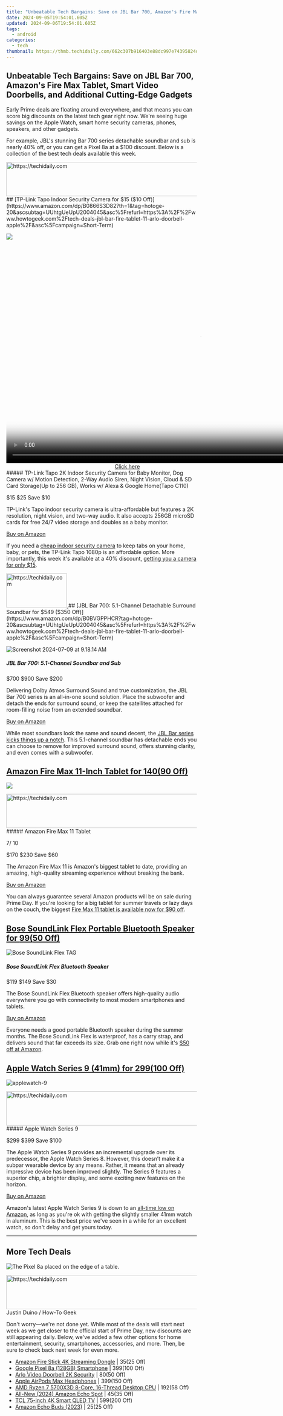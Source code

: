 ```yaml
---
title: "Unbeatable Tech Bargains: Save on JBL Bar 700, Amazon's Fire Max Tablet, Smart Video Doorbells, and Additional Cutting-Edge Gadgets"
date: 2024-09-05T19:54:01.605Z
updated: 2024-09-06T19:54:01.605Z
tags:
  - android
categories:
  - tech
thumbnail: https://thmb.techidaily.com/662c307b916403e88dc997e74395824da6bd2c6533fd74096afaf9205f685325.jpg
---
```


## Unbeatable Tech Bargains: Save on JBL Bar 700, Amazon's Fire Max Tablet, Smart Video Doorbells, and Additional Cutting-Edge Gadgets

Early Prime deals are floating around everywhere, and that means you can score big discounts on the latest tech gear right now. We're seeing huge savings on the Apple Watch, smart home security cameras, phones, speakers, and other gadgets.

 For example, JBL's stunning Bar 700 series detachable soundbar and sub is nearly 40% off, or you can get a Pixel 8a at a $100 discount. Below is a collection of the best tech deals available this week.

<!-- affiliate ads begin -->
<a href="https://unicoeye.pxf.io/c/5597632/2134247/18498" target="_top" id="2134247">
  <img src="//a.impactradius-go.com/display-ad/18498-2134247" border="0" alt="https://techidaily.com" width="728" height="90"/>
</a>
<img height="0" width="0" src="https://unicoeye.pxf.io/i/5597632/2134247/18498" style="position:absolute;visibility:hidden;" border="0" />
<!-- affiliate ads end -->
## [TP-Link Tapo Indoor Security Camera for $15 ($10 Off)](https://www.amazon.com/dp/B0866S3D82?th=1&tag=hotoge-20&ascsubtag=UUhtgUeUpU2004045&asc%5Frefurl=https%3A%2F%2Fwww.howtogeek.com%2Ftech-deals-jbl-bar-fire-tablet-11-arlo-doorbell-apple%2F&asc%5Fcampaign=Short-Term) 

![](https://static1.howtogeekimages.com/wordpress/wp-content/uploads/2023/08/414wn7a2fnl-_sl500_.jpg) 

<!-- affiliate ads begin -->
<span id="1155462">
					<video width="1024" height="576" style="cursor:pointer"
           poster="//a.impactradius-go.com/display-clicktoplayimage/1155462.png"
           onclick="if(!this.playClicked){this.play();this.setAttribute('controls',true);this.playClicked=true;}">
	   <source src="//a.impactradius-go.com/display-ad/14559-1155462">
	   <img src="//a.impactradius-go.com/display-clicktoplayimage/1155462.png" style="border: none; height: 100%; width: 100%; object-fit: contain">
	</video>
	<div style="width:640px;text-align:center"><a href="javascript:window.open(decodeURIComponent('https%3A%2F%2Fpropmoneyinc.pxf.io%2Fc%2F5597632%2F1155462%2F14559'), '_blank');void(0);">Click here</a></div>
</span>
<img height="0" width="0" src="https://imp.pxf.io/i/5597632/1155462/14559" style="position:absolute;visibility:hidden;" border="0" />
<!-- affiliate ads end -->
#####  TP-Link Tapo 2K Indoor Security Camera for Baby Monitor, Dog Camera w/ Motion Detection, 2-Way Audio Siren, Night Vision, Cloud & SD Card Storage(Up to 256 GB), Works w/ Alexa & Google Home(Tapo C110)

$15 $25 Save $10 

TP-Link's Tapo indoor security camera is ultra-affordable but features a 2K resolution, night vision, and two-way audio. It also accepts 256GB microSD cards for free 24/7 video storage and doubles as a baby monitor.

[Buy on Amazon](https://www.amazon.com/dp/B0866S3D82?th=1&tag=hotoge-20&ascsubtag=UUhtgUeUpU2004045&asc%5Frefurl=https%3A%2F%2Fwww.howtogeek.com%2Ftech-deals-jbl-bar-fire-tablet-11-arlo-doorbell-apple%2F&asc%5Fcampaign=Short-Term) 

 If you need a [cheap indoor security camera](https://screen-capture.techidaily.com/updated-in-2024-enhance-your-game-experience-with-these-5-screen-capture-techniques-for-minecraft-mac/) to keep tabs on your home, baby, or pets, the TP-Link Tapo 1080p is an affordable option. More importantly, this week it's available at a 40% discount, [getting you a camera for only $15](https://www.amazon.com/dp/B0866S3D82?th=1&tag=hotoge-20&ascsubtag=UUhtgUeUpU2004045&asc%5Frefurl=https%3A%2F%2Fwww.howtogeek.com%2Ftech-deals-jbl-bar-fire-tablet-11-arlo-doorbell-apple%2F&asc%5Fcampaign=Short-Term).

<!-- affiliate ads begin -->
<a href="https://aligracehair.sjv.io/c/5597632/2135396/19272" target="_top" id="2135396">
  <img src="//a.impactradius-go.com/display-ad/19272-2135396" border="0" alt="https://techidaily.com" width="160" height="90"/>
</a>
<img height="0" width="0" src="https://aligracehair.sjv.io/i/5597632/2135396/19272" style="position:absolute;visibility:hidden;" border="0" />
<!-- affiliate ads end -->
## [JBL Bar 700: 5.1-Channel Detachable Surround Soundbar for $549 ($350 Off)](https://www.amazon.com/dp/B0BVGPPHCR?tag=hotoge-20&ascsubtag=UUhtgUeUpU2004045&asc%5Frefurl=https%3A%2F%2Fwww.howtogeek.com%2Ftech-deals-jbl-bar-fire-tablet-11-arlo-doorbell-apple%2F&asc%5Fcampaign=Short-Term) 

![Screenshot 2024-07-09 at 9.18.14 AM](https://static1.howtogeekimages.com/wordpress/wp-content/uploads/2024/07/screenshot-2024-07-09-at-9-18-14-am.jpg) 

#####  JBL Bar 700: 5.1-Channel Soundbar and Sub

$700 $900 Save $200 

Delivering Dolby Atmos Surround Sound and true customization, the JBL Bar 700 series is an all-in-one sound solution. Place the subwoofer and detach the ends for surround sound, or keep the satellites attached for room-filling noise from an extended soundbar. 

[Buy on Amazon](https://www.amazon.com/dp/B0BVGPPHCR?tag=hotoge-20&ascsubtag=UUhtgUeUpU2004045&asc%5Frefurl=https%3A%2F%2Fwww.howtogeek.com%2Ftech-deals-jbl-bar-fire-tablet-11-arlo-doorbell-apple%2F&asc%5Fcampaign=Short-Term) 

 While most soundbars look the same and sound decent, the [JBL Bar series kicks things up a notch](https://www.amazon.com/dp/B0BVGPPHCR?tag=hotoge-20&ascsubtag=UUhtgUeUpU2004045&asc%5Frefurl=https%3A%2F%2Fwww.howtogeek.com%2Ftech-deals-jbl-bar-fire-tablet-11-arlo-doorbell-apple%2F&asc%5Fcampaign=Short-Term). This 5.1-channel soundbar has detachable ends you can choose to remove for improved surround sound, offers stunning clarity, and even comes with a subwoofer.

## [Amazon Fire Max 11-Inch Tablet for $140 ($90 Off)](https://www.amazon.com/dp/B0B1VQ1ZQY?tag=hotoge-20&ascsubtag=UUhtgUeUpU2004045&asc%5Frefurl=https%3A%2F%2Fwww.howtogeek.com%2Ftech-deals-jbl-bar-fire-tablet-11-arlo-doorbell-apple%2F&asc%5Fcampaign=Short-Term) 

![](https://static1.howtogeekimages.com/wordpress/wp-content/uploads/2023/07/canvas-1-1.jpg) 

<!-- affiliate ads begin -->
<a href="https://ephamedtechinc.pxf.io/c/5597632/2130532/26400" target="_top" id="2130532">
  <img src="//a.impactradius-go.com/display-ad/26400-2130532" border="0" alt="https://techidaily.com" width="728" height="90"/>
</a>
<img height="0" width="0" src="https://ephamedtechinc.pxf.io/i/5597632/2130532/26400" style="position:absolute;visibility:hidden;" border="0" />
<!-- affiliate ads end -->
#####  Amazon Fire Max 11 Tablet

7/ 10 

$170 $230 Save $60 

The Amazon Fire Max 11 is Amazon's biggest tablet to date, providing an amazing, high-quality streaming experience without breaking the bank. 

[Buy on Amazon](https://www.amazon.com/dp/B0B1VQ1ZQY?tag=hotoge-20&ascsubtag=UUhtgUeUpU2004045&asc%5Frefurl=https%3A%2F%2Fwww.howtogeek.com%2Ftech-deals-jbl-bar-fire-tablet-11-arlo-doorbell-apple%2F&asc%5Fcampaign=Short-Term) 

 You can always guarantee several Amazon products will be on sale during Prime Day. If you're looking for a big tablet for summer travels or lazy days on the couch, the biggest [Fire Max 11 tablet is available now for $90 off](https://www.amazon.com/dp/B0B1VQ1ZQY?tag=hotoge-20&ascsubtag=UUhtgUeUpU2004045&asc%5Frefurl=https%3A%2F%2Fwww.howtogeek.com%2Ftech-deals-jbl-bar-fire-tablet-11-arlo-doorbell-apple%2F&asc%5Fcampaign=Short-Term).

## [Bose SoundLink Flex Portable Bluetooth Speaker for $99 ($50 Off)](https://www.amazon.com/Bose-SoundLink-Bluetooth-Portable-Waterproof/dp/B0CPYPGH5R?th=1&tag=hotoge-20&ascsubtag=UUhtgUeUpU2004045&asc%5Frefurl=https%3A%2F%2Fwww.howtogeek.com%2Ftech-deals-jbl-bar-fire-tablet-11-arlo-doorbell-apple%2F&asc%5Fcampaign=Short-Term) 

![Bose SoundLink Flex TAG](https://static1.howtogeekimages.com/wordpress/wp-content/uploads/2024/06/bose-soundlink-flex-tag.png) 

#####  Bose SoundLink Flex Bluetooth Speaker

$119 $149 Save $30 

The Bose SoundLink Flex Bluetooth speaker offers high-quality audio everywhere you go with connectivity to most modern smartphones and tablets.

[Buy on Amazon](https://www.amazon.com/dp/B0CPYPGH5R/ref=twister%5FB0CZTTXLRL?tag=hotoge-20&ascsubtag=UUhtgUeUpU2004045&asc%5Frefurl=https%3A%2F%2Fwww.howtogeek.com%2Ftech-deals-jbl-bar-fire-tablet-11-arlo-doorbell-apple%2F&asc%5Fcampaign=Short-Term) 

 Everyone needs a good portable Bluetooth speaker during the summer months. The Bose SoundLink Flex is waterproof, has a carry strap, and delivers sound that far exceeds its size. Grab one right now while it's [$50 off at Amazon](https://www.amazon.com/Bose-SoundLink-Bluetooth-Portable-Waterproof/dp/B0CPYPGH5R?th=1&tag=hotoge-20&ascsubtag=UUhtgUeUpU2004045&asc%5Frefurl=https%3A%2F%2Fwww.howtogeek.com%2Ftech-deals-jbl-bar-fire-tablet-11-arlo-doorbell-apple%2F&asc%5Fcampaign=Short-Term).

## [Apple Watch Series 9 (41mm) for $299 ($100 Off)](https://www.amazon.com/dp/B0CSTJ2Y5F?tag=hotoge-20&ascsubtag=UUhtgUeUpU2004045&asc%5Frefurl=https%3A%2F%2Fwww.howtogeek.com%2Ftech-deals-jbl-bar-fire-tablet-11-arlo-doorbell-apple%2F&asc%5Fcampaign=Short-Term) 

![applewatch-9](https://static1.howtogeekimages.com/wordpress/wp-content/uploads/2023/09/applewatch-9.png) 

<!-- affiliate ads begin -->
<a href="https://appsumo.8odi.net/c/5597632/2132161/7443" target="_top" id="2132161">
  <img src="//a.impactradius-go.com/display-ad/7443-2132161" border="0" alt="https://techidaily.com" width="728" height="90"/>
</a>
<img height="0" width="0" src="https://appsumo.8odi.net/i/5597632/2132161/7443" style="position:absolute;visibility:hidden;" border="0" />
<!-- affiliate ads end -->
#####  Apple Watch Series 9

$299 $399 Save $100 

The Apple Watch Series 9 provides an incremental upgrade over its predecessor, the Apple Watch Series 8\. However, this doesn’t make it a subpar wearable device by any means. Rather, it means that an already impressive device has been improved slightly. The Series 9 features a superior chip, a brighter display, and some exciting new features on the horizon.

[Buy on Amazon](https://www.amazon.com/dp/B0CSTJ2Y5F?tag=hotoge-20&ascsubtag=UUhtgUeUpU2004045&asc%5Frefurl=https%3A%2F%2Fwww.howtogeek.com%2Ftech-deals-jbl-bar-fire-tablet-11-arlo-doorbell-apple%2F&asc%5Fcampaign=Short-Term) 

 Amazon's latest Apple Watch Series 9 is down to an [all-time low on Amazon](https://www.amazon.com/dp/B0CSTJ2Y5F?tag=hotoge-20&ascsubtag=UUhtgUeUpU2004045&asc%5Frefurl=https%3A%2F%2Fwww.howtogeek.com%2Ftech-deals-jbl-bar-fire-tablet-11-arlo-doorbell-apple%2F&asc%5Fcampaign=Short-Term), as long as you're ok with getting the slightly smaller 41mm watch in aluminum. This is the best price we've seen in a while for an excellent watch, so don't delay and get yours today.

---

##  More Tech Deals

![The Pixel 8a placed on the edge of a table.](https://static1.howtogeekimages.com/wordpress/wp-content/uploads/2024/05/53715074129_46c1b4e3a1_o.jpg) 

<!-- affiliate ads begin -->
<a href="https://appsumo.8odi.net/c/5597632/2130889/7443" target="_top" id="2130889">
  <img src="//a.impactradius-go.com/display-ad/7443-2130889" border="0" alt="https://techidaily.com" width="600" height="90"/>
</a>
<img height="0" width="0" src="https://appsumo.8odi.net/i/5597632/2130889/7443" style="position:absolute;visibility:hidden;" border="0" />
<!-- affiliate ads end -->
Justin Duino / How-To Geek

 Don't worry—we're not done yet. While most of the deals will start next week as we get closer to the official start of Prime Day, new discounts are still appearing daily. Below, we've added a few other options for home entertainment, security, smartphones, accessories, and more. Then, be sure to check back next week for even more.

* [Amazon Fire Stick 4K Streaming Dongle](https://www.amazon.com/dp/B0BP9SNVH9?tag=hotoge-20&ascsubtag=UUhtgUeUpU2004045&asc%5Frefurl=https%3A%2F%2Fwww.howtogeek.com%2Ftech-deals-jbl-bar-fire-tablet-11-arlo-doorbell-apple%2F&asc%5Fcampaign=Short-Term) | $35 ($25 Off)
* [Google Pixel 8a (128GB) Smartphone](https://shop-links.co/link/?exclusive=1&publisher%5Fslug=howtogeek&u1=UUhtgUeUpU2004045&article%5Fname=Tech+Deals%3A+JBL+Bar+700%2C+Amazon+Fire+Max+Tablet%2C+Video+Doorbell%2C+and+More%21&article%5Furl=https%3A%2F%2Fwww.howtogeek.com%2Ftech-deals-jbl-bar-fire-tablet-11-arlo-doorbell-apple%2F&url=https%3A%2F%2Fwww.bestbuy.com%2Fsite%2Fgoogle-pixel-8a-5g-128gb-unlocked-obsidian%2F6578506.p%3FskuId%3D6578506) | $399 ($100 Off)
* [Arlo Video Doorbell 2K Security](https://www.amazon.com/Arlo-Video-Doorbell-2nd-Generation/dp/B0C683F516/?th=1&tag=hotoge-20&ascsubtag=UUhtgUeUpU2004045&asc%5Frefurl=https%3A%2F%2Fwww.howtogeek.com%2Ftech-deals-jbl-bar-fire-tablet-11-arlo-doorbell-apple%2F&asc%5Fcampaign=Short-Term) | $80 ($50 Off)
* [Apple AirPods Max Headphones](https://www.amazon.com/dp/B08PZD76NP?tag=hotoge-20&ascsubtag=UUhtgUeUpU2004045&asc%5Frefurl=https%3A%2F%2Fwww.howtogeek.com%2Ftech-deals-jbl-bar-fire-tablet-11-arlo-doorbell-apple%2F&asc%5Fcampaign=Short-Term) | $399 ($150 Off)
* [AMD Ryzen 7 5700X3D 8-Core, 16-Thread Desktop CPU](https://www.amazon.com/dp/B0CQ4H4H7X?tag=hotoge-20&ascsubtag=UUhtgUeUpU2004045&asc%5Frefurl=https%3A%2F%2Fwww.howtogeek.com%2Ftech-deals-jbl-bar-fire-tablet-11-arlo-doorbell-apple%2F&asc%5Fcampaign=Short-Term) | $192 ($58 Off)
* [All-New (2024) Amazon Echo Spot](https://www.amazon.com/All-new-Amazon-Echo-Spot-2024-release-Smart-alarm-clock-with-vibrant-sound-Alexa-Black/dp/B0BFC7WQ6R?tag=hotoge-20&ascsubtag=UUhtgUeUpU2004045&asc%5Frefurl=https%3A%2F%2Fwww.howtogeek.com%2Ftech-deals-jbl-bar-fire-tablet-11-arlo-doorbell-apple%2F&asc%5Fcampaign=Short-Term) | $45 ($35 Off)
* [TCL 75-inch 4K Smart QLED TV](https://www.amazon.com/TCL-75-Inch-75Q650F-Streaming-Television/dp/B0C1J5BL57?th=1&tag=hotoge-20&ascsubtag=UUhtgUeUpU2004045&asc%5Frefurl=https%3A%2F%2Fwww.howtogeek.com%2Ftech-deals-jbl-bar-fire-tablet-11-arlo-doorbell-apple%2F&asc%5Fcampaign=Short-Term) | $599 ($200 Off)
* [Amazon Echo Buds (2023)](https://www.amazon.com/dp/B09JVG3TWX?tag=hotoge-20&ascsubtag=UUhtgUeUpU2004045&asc%5Frefurl=https%3A%2F%2Fwww.howtogeek.com%2Ftech-deals-jbl-bar-fire-tablet-11-arlo-doorbell-apple%2F&asc%5Fcampaign=Short-Term) | $25 ($25 Off)

<ins class="adsbygoogle"
     style="display:block"
     data-ad-format="autorelaxed"
     data-ad-client="ca-pub-7571918770474297"
     data-ad-slot="1223367746"></ins>



<ins class="adsbygoogle"
     style="display:block"
     data-ad-client="ca-pub-7571918770474297"
     data-ad-slot="8358498916"
     data-ad-format="auto"
     data-full-width-responsive="true"></ins>


